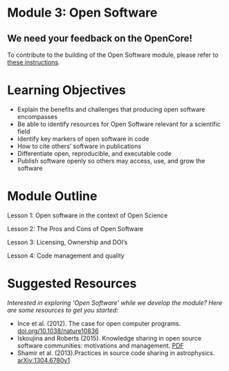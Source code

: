 
# Module 3: Open Software 

## We need your feedback on the OpenCore!

To contribute to the building of the Open Software module, please refer to [these instructions](/docs/Area2_Capacity_Sharing/OpenCore/readme.md#your-feedback-is-needed).

# Learning Objectives
* Explain the benefits and challenges that producing open software encompasses
* Be able to identify resources for Open Software relevant for a scientific field
* Identify key markers of open software in code
* How to cite others’ software in publications
* Differentiate open, reproducible, and executable code
* Publish software openly so others may access, use, and grow the software

# Module Outline 
Lesson 1: Open software in the context of Open Science

Lesson 2: The Pros and Cons of Open Software

Lesson 3: Licensing, Ownership and DOI’s

Lesson 4: Code management and quality

# Suggested Resources
*Interested in exploring 'Open Software' while we develop the module? Here are some resources to get you started:*
* Ince et al. (2012). The case for open computer programs. [doi.org/10.1038/nature10836](https://www.nature.com/articles/nature10836)
* Iskoujina and Roberts (2015). Knowledge sharing in open source software communities: motivations and management. [PDF](https://pdfs.semanticscholar.org/f2a2/c5129cf5656af7acc7ffaf84c9c9bafe72c5.pdf)
* Shamir et al. (2013).Practices in source code sharing in astrophysics. [arXiv:1304.6780v1](https://arxiv.org/abs/1304.6780)
